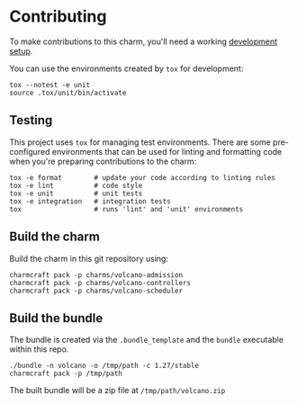 # Contributing

To make contributions to this charm, you'll need a working [development setup](https://juju.is/docs/sdk/dev-setup).

You can use the environments created by `tox` for development:

```shell
tox --notest -e unit
source .tox/unit/bin/activate
```

## Testing

This project uses `tox` for managing test environments. There are some pre-configured environments
that can be used for linting and formatting code when you're preparing contributions to the charm:

```shell
tox -e format        # update your code according to linting rules
tox -e lint          # code style
tox -e unit          # unit tests
tox -e integration   # integration tests
tox                  # runs 'lint' and 'unit' environments
```

## Build the charm

Build the charm in this git repository using:

```shell
charmcraft pack -p charms/volcano-admission
charmcraft pack -p charms/volcano-controllers
charmcraft pack -p charms/volcano-scheduler
```

## Build the bundle

The bundle is created via the `.bundle_template` and the `bundle` executable within this repo.  

```shell
./bundle -n volcano -o /tmp/path -c 1.27/stable
charmcraft pack -p /tmp/path
```

The built bundle will be a zip file at `/tmp/path/volcano.zip`